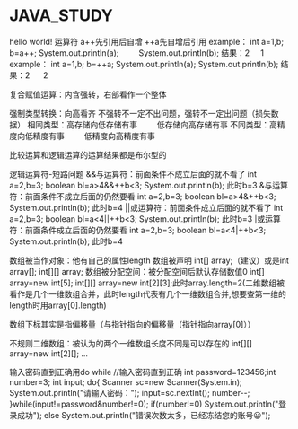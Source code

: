 # JAVA_STUDY
hello world!
运算符
a++先引用后自增
++a先自增后引用
example：
          int a=1,b;
          b=a++;
          System.out.println(a);
          System.out.println(b);
结果：2
      1
example：
          int a=1,b;
          b=++a;
          System.out.println(a);
          System.out.println(b);
 结果：2
      2
      
复合赋值运算：内含强转，右部看作一个整体

强制类型转换：向高看齐
不强转不一定不出问题，强转不一定出问题（损失数据）
相同类型：高存储向低存储有事
         低存储向高存储有事
不同类型：高精度向低精度有事
         低精度向高精度有事
         
 比较运算和逻辑运算的运算结果都是布尔型的 
 
 逻辑运算符-短路问题
 &&与运算符：前面条件不成立后面的就不看了
 int a=2,b=3;
 boolean bl=a>4&&++b<3;
 System.out.println(b);
 此时b=3
 &与运算符：前面条件不成立后面的仍然要看
 int a=2,b=3;
 boolean bl=a>4&++b<3;
 System.out.println(b);
 此时b=4
 ||或运算符：前面条件成立后面的就不看了
 int a=2,b=3;
 boolean bl=a<4||++b<3;
 System.out.println(b);
 此时b=3
 |或运算符：前面条件成立后面的仍然要看
 int a=2,b=3;
 boolean bl=a<4|++b<3;
 System.out.println(b);
 此时b=4
 
 数组被当作对象：他有自己的属性length
 数组被声明 int[] array;（建议）或是int array[];
 int[][] array;
 数组被分配空间：被分配空间后默认存储数值0
 int[] array=new int[5];
 int[][] array=new int[2][3];此时array.length=2(二维数组被看作是几个一维数组合并，此时length代表有几个一维数组合并,想要查第一维的length时用array[0].length)
 
 数组下标其实是指偏移量（与指针指向的偏移量（指针指向array[0]））
 
 不规则二维数组：被认为的两个一维数组长度不同是可以存在的
 int[][] array=new int[2][];
 ...
 
 输入密码直到正确用do while
  //输入密码直到正确
          int password=123456;int number=3;
          int input;
          do{
               Scanner sc=new Scanner(System.in);
               System.out.println("请输入密码：");
               input=sc.nextInt();
               number--;
          }while(input!=password&number!=0);
          if(number!=0)
          System.out.println("登录成功");
          else
          System.out.println("错误次数太多，已经冻结您的账号😀");
 
 
 
